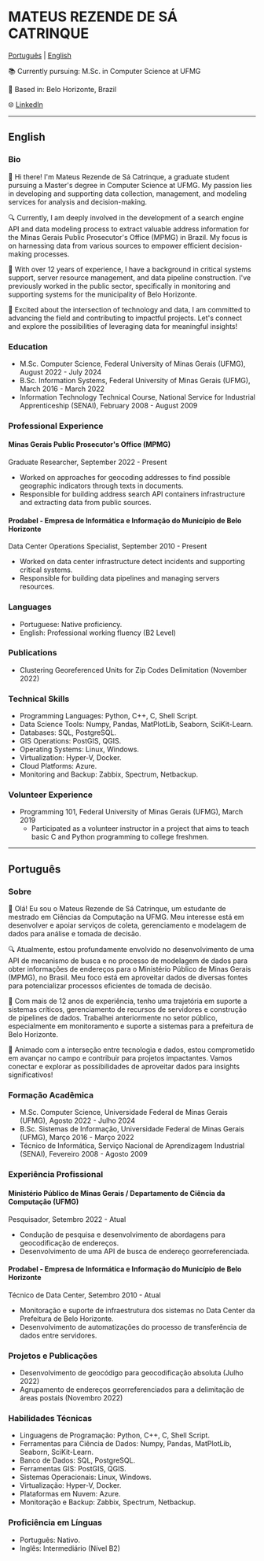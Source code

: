# MATEUS REZENDE DE SÁ CATRINQUE

[Português](#portugues) | [English](#english)

📚 Currently pursuing: M.Sc. in Computer Science at UFMG

📍 Based in: Belo Horizonte, Brazil

🌐 [LinkedIn](https://www.linkedin.com/in/mcatrinque) 

---

## English

### Bio
👋 Hi there! I'm Mateus Rezende de Sá Catrinque, a graduate student pursuing a Master's degree in Computer Science at UFMG. My passion lies in developing and supporting data collection, management, and modeling services for analysis and decision-making.

🔍 Currently, I am deeply involved in the development of a search engine API and data modeling process to extract valuable address information for the Minas Gerais Public Prosecutor's Office (MPMG) in Brazil. My focus is on harnessing data from various sources to empower efficient decision-making processes.

💼 With over 12 years of experience, I have a background in critical systems support, server resource management, and data pipeline construction. I've previously worked in the public sector, specifically in monitoring and supporting systems for the municipality of Belo Horizonte.

🚀 Excited about the intersection of technology and data, I am committed to advancing the field and contributing to impactful projects. Let's connect and explore the possibilities of leveraging data for meaningful insights!

### Education
- M.Sc. Computer Science, Federal University of Minas Gerais (UFMG), August 2022 - July 2024
- B.Sc. Information Systems, Federal University of Minas Gerais (UFMG), March 2016 - March 2022
- Information Technology Technical Course, National Service for Industrial Apprenticeship (SENAI), February 2008 - August 2009

### Professional Experience
#### Minas Gerais Public Prosecutor's Office (MPMG)
Graduate Researcher, September 2022 - Present
- Worked on approaches for geocoding addresses to find possible geographic indicators through texts in documents.
- Responsible for building address search API containers infrastructure and extracting data from public sources.

#### Prodabel - Empresa de Informática e Informação do Município de Belo Horizonte
Data Center Operations Specialist, September 2010 - Present
- Worked on data center infrastructure detect incidents and supporting critical systems.
- Responsible for building data pipelines and managing servers resources.

### Languages
- Portuguese: Native proficiency.
- English: Professional working fluency (B2 Level)

### Publications
- Clustering Georeferenced Units for Zip Codes Delimitation (November 2022)

### Technical Skills
- Programming Languages: Python, C++, C, Shell Script.
- Data Science Tools: Numpy, Pandas, MatPlotLib, Seaborn, SciKit-Learn.
- Databases: SQL, PostgreSQL.
- GIS Operations: PostGIS, QGIS.
- Operating Systems: Linux, Windows.
- Virtualization: Hyper-V, Docker.
- Cloud Platforms: Azure.
- Monitoring and Backup: Zabbix, Spectrum, Netbackup.

### Volunteer Experience
- Programming 101, Federal University of Minas Gerais (UFMG), March 2019
  - Participated as a volunteer instructor in a project that aims to teach basic C and Python programming to college freshmen.

--- 

## Português

### Sobre
👋 Olá! Eu sou o Mateus Rezende de Sá Catrinque, um estudante de mestrado em Ciências da Computação na UFMG. Meu interesse está em desenvolver e apoiar serviços de coleta, gerenciamento e modelagem de dados para análise e tomada de decisão.

🔍 Atualmente, estou profundamente envolvido no desenvolvimento de uma API de mecanismo de busca e no processo de modelagem de dados para obter informações de endereços para o Ministério Público de Minas Gerais (MPMG), no Brasil. Meu foco está em aproveitar dados de diversas fontes para potencializar processos eficientes de tomada de decisão.

💼 Com mais de 12 anos de experiência, tenho uma trajetória em suporte a sistemas críticos, gerenciamento de recursos de servidores e construção de pipelines de dados. Trabalhei anteriormente no setor público, especialmente em monitoramento e suporte a sistemas para a prefeitura de Belo Horizonte.

🚀 Animado com a interseção entre tecnologia e dados, estou comprometido em avançar no campo e contribuir para projetos impactantes. Vamos conectar e explorar as possibilidades de aproveitar dados para insights significativos!

### Formação Acadêmica
- M.Sc. Computer Science, Universidade Federal de Minas Gerais (UFMG), Agosto 2022 - Julho 2024
- B.Sc. Sistemas de Informação, Universidade Federal de Minas Gerais (UFMG), Março 2016 - Março 2022
- Técnico de Informática, Serviço Nacional de Aprendizagem Industrial (SENAI), Fevereiro 2008 - Agosto 2009

### Experiência Profissional
#### Ministério Público de Minas Gerais / Departamento de Ciência da Computação (UFMG)
Pesquisador, Setembro 2022 - Atual
- Condução de pesquisa e desenvolvimento de abordagens para geocodificação de endereços.
- Desenvolvimento de uma API de busca de endereço georreferenciada.

#### Prodabel - Empresa de Informática e Informação do Município de Belo Horizonte
Técnico de Data Center, Setembro 2010 - Atual
- Monitoração e suporte de infraestrutura dos sistemas no Data Center da Prefeitura de Belo Horizonte.
- Desenvolvimento de automatizações do processo de transferência de dados entre servidores.

### Projetos e Publicações
- Desenvolvimento de geocódigo para geocodificação absoluta (Julho 2022)
- Agrupamento de endereços georreferenciados para a delimitação de áreas postais (Novembro 2022)

### Habilidades Técnicas
- Linguagens de Programação: Python, C++, C, Shell Script.
- Ferramentas para Ciência de Dados: Numpy, Pandas, MatPlotLib, Seaborn, SciKit-Learn.
- Banco de Dados: SQL, PostgreSQL.
- Ferramentas GIS: PostGIS, QGIS.
- Sistemas Operacionais: Linux, Windows.
- Virtualização: Hyper-V, Docker.
- Plataformas em Nuvem: Azure.
- Monitoração e Backup: Zabbix, Spectrum, Netbackup.

### Proficiência em Línguas
- Português: Nativo.
- Inglês: Intermediário (Nível B2)
